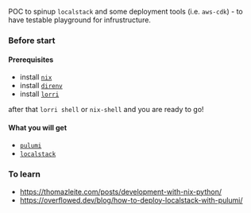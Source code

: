 POC to spinup `localstack` and some deployment tools (i.e. `aws-cdk`) - to have testable playground for infrustructure.

### Before start 
#### Prerequisites
* install [`nix`](https://nixos.org/download.html)
* install [`direnv`](https://direnv.net/)
* install [`lorri`](https://github.com/target/lorri)

after that `lorri shell` or `nix-shell` and you are ready to go!

#### What you will get
* [`pulumi`](https://github.com/pulumi/pulumi)
* [`localstack`](https://github.com/localstack/localstack)

### To learn
* https://thomazleite.com/posts/development-with-nix-python/
* https://overflowed.dev/blog/how-to-deploy-localstack-with-pulumi/
